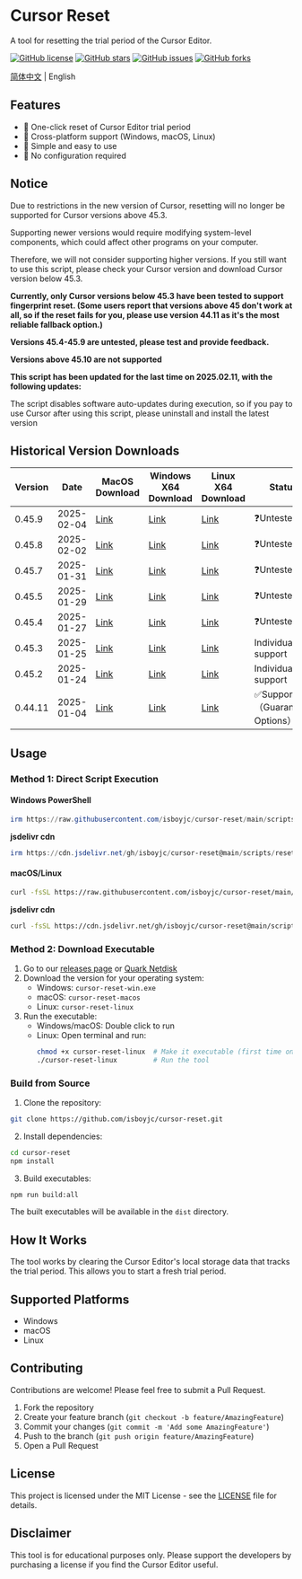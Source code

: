 # Cursor Reset

A tool for resetting the trial period of the Cursor Editor.

[![GitHub license](https://img.shields.io/github/license/isboyjc/cursor-reset)](https://github.com/isboyjc/cursor-reset/blob/master/LICENSE)
[![GitHub stars](https://img.shields.io/github/stars/isboyjc/cursor-reset)](https://github.com/isboyjc/cursor-reset/stargazers)
[![GitHub issues](https://img.shields.io/github/issues/isboyjc/cursor-reset)](https://github.com/isboyjc/cursor-reset/issues)
[![GitHub forks](https://img.shields.io/github/forks/isboyjc/cursor-reset)](https://github.com/isboyjc/cursor-reset/network)

[简体中文](./README_zh-CN.md) | English

## Features

- 🚀 One-click reset of Cursor Editor trial period
- 💪 Cross-platform support (Windows, macOS, Linux)
- 🔧 Simple and easy to use
- 🎯 No configuration required

## Notice

Due to restrictions in the new version of Cursor, resetting will no longer be supported for Cursor versions above 45.3.

Supporting newer versions would require modifying system-level components, which could affect other programs on your computer.

Therefore, we will not consider supporting higher versions. If you still want to use this script, please check your Cursor version and download Cursor version below 45.3.

**Currently, only Cursor versions below 45.3 have been tested to support fingerprint reset. (Some users report that versions above 45 don't work at all, so if the reset fails for you, please use version 44.11 as it's the most reliable fallback option.)**

**Versions 45.4-45.9 are untested, please test and provide feedback.**

**Versions above 45.10 are not supported**

**This script has been updated for the last time on 2025.02.11, with the following updates:**

The script disables software auto-updates during execution, so if you pay to use Cursor after using this script, please uninstall and install the latest version

## Historical Version Downloads

| Version | Date | MacOS Download | Windows X64 Download | Linux X64 Download | Status |
| --- | --- | --- | --- | --- | --- |
| 0.45.9 | 2025-02-04 | [Link](https://downloader.cursor.sh/builds/250202tgstl42dt/mac/installer/universal) | [Link](https://downloader.cursor.sh/builds/250202tgstl42dt/windows/nsis/x64) | [Link](https://downloader.cursor.sh/builds/250202tgstl42dt/linux/appImage/x64) | ❓Untested |
| 0.45.8 | 2025-02-02 | [Link](https://downloader.cursor.sh/builds/250201b44xw1x2k/mac/installer/universal) | [Link](https://downloader.cursor.sh/builds/250201b44xw1x2k/windows/nsis/x64) | [Link](https://downloader.cursor.sh/builds/250201b44xw1x2k/linux/appImage/x64) | ❓Untested |
| 0.45.7 | 2025-01-31 | [Link](https://downloader.cursor.sh/builds/250130nr6eorv84/mac/installer/universal) | [Link](https://downloader.cursor.sh/builds/250130nr6eorv84/windows/nsis/x64) | [Link](https://downloader.cursor.sh/builds/250130nr6eorv84/linux/appImage/x64) | ❓Untested |
| 0.45.5 | 2025-01-29 | [Link](https://downloader.cursor.sh/builds/250128loaeyulq8/mac/installer/universal) | [Link](https://downloader.cursor.sh/builds/250128loaeyulq8/windows/nsis/x64) | [Link](https://downloader.cursor.sh/builds/250128loaeyulq8/linux/appImage/x64) | ❓Untested |
| 0.45.4 | 2025-01-27 | [Link](https://downloader.cursor.sh/builds/250126vgr3vztvj/mac/installer/universal) | [Link](https://downloader.cursor.sh/builds/250126vgr3vztvj/windows/nsis/x64) | [Link](https://downloader.cursor.sh/builds/250126vgr3vztvj/linux/appImage/x64) | ❓Untested |
| 0.45.3 | 2025-01-25 | [Link](https://downloader.cursor.sh/builds/250124b0rcj0qql/mac/installer/universal) | [Link](https://downloader.cursor.sh/builds/250124b0rcj0qql/windows/nsis/x64) | [Link](https://downloader.cursor.sh/builds/250124b0rcj0qql/linux/appImage/x64) | Individual support |
| 0.45.2 | 2025-01-24 | [Link](https://downloader.cursor.sh/builds/250123mhituoa6o/mac/installer/universal) | [Link](https://downloader.cursor.sh/builds/250123mhituoa6o/windows/nsis/x64) | [Link](https://downloader.cursor.sh/builds/250123mhituoa6o/linux/appImage/x64) | Individual support |
| 0.44.11 | 2025-01-04 | [Link](https://downloader.cursor.sh/builds/250103fqxdt5u9z/mac/installer/universal) | [Link](https://downloader.cursor.sh/builds/250103fqxdt5u9z/windows/nsis/x64) | [Link](https://downloader.cursor.sh/builds/250103fqxdt5u9z/linux/appImage/x64) | ✅Supported（Guaranteed Options） |

## Usage

### Method 1: Direct Script Execution

#### Windows PowerShell

```powershell
irm https://raw.githubusercontent.com/isboyjc/cursor-reset/main/scripts/reset.ps1 | iex
```

**jsdelivr cdn**
```powershell
irm https://cdn.jsdelivr.net/gh/isboyjc/cursor-reset@main/scripts/reset.ps1 | iex
```


#### macOS/Linux

```bash
curl -fsSL https://raw.githubusercontent.com/isboyjc/cursor-reset/main/scripts/reset.sh | sh
```

**jsdelivr cdn**
```bash
curl -fsSL https://cdn.jsdelivr.net/gh/isboyjc/cursor-reset@main/scripts/reset.sh | sh
```

### Method 2: Download Executable

1. Go to our [releases page](https://github.com/isboyjc/cursor-reset/releases) or [Quark Netdisk](https://pan.quark.cn/s/bb4adc58b4e1)
2. Download the version for your operating system:
   - Windows: `cursor-reset-win.exe`
   - macOS: `cursor-reset-macos`
   - Linux: `cursor-reset-linux`
3. Run the executable:
   - Windows/macOS: Double click to run
   - Linux: Open terminal and run:
     ```bash
     chmod +x cursor-reset-linux  # Make it executable (first time only)
     ./cursor-reset-linux         # Run the tool
     ```

### Build from Source

1. Clone the repository:
```bash
git clone https://github.com/isboyjc/cursor-reset.git
```

2. Install dependencies:
```bash
cd cursor-reset
npm install
```

3. Build executables:
```bash
npm run build:all
```

The built executables will be available in the `dist` directory.

## How It Works

The tool works by clearing the Cursor Editor's local storage data that tracks the trial period. This allows you to start a fresh trial period.

## Supported Platforms

- Windows
- macOS
- Linux

## Contributing

Contributions are welcome! Please feel free to submit a Pull Request.

1. Fork the repository
2. Create your feature branch (`git checkout -b feature/AmazingFeature`)
3. Commit your changes (`git commit -m 'Add some AmazingFeature'`)
4. Push to the branch (`git push origin feature/AmazingFeature`)
5. Open a Pull Request

## License

This project is licensed under the MIT License - see the [LICENSE](LICENSE) file for details.

## Disclaimer

This tool is for educational purposes only. Please support the developers by purchasing a license if you find the Cursor Editor useful.
